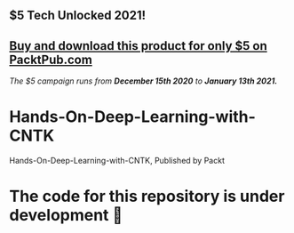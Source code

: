 ## $5 Tech Unlocked 2021!
[Buy and download this product for only $5 on PacktPub.com](https://www.packtpub.com/)
-----
*The $5 campaign         runs from __December 15th 2020__ to __January 13th 2021.__*

# Hands-On-Deep-Learning-with-CNTK
Hands-On-Deep-Learning-with-CNTK, Published by Packt
# The code for this repository is under development :construction_worker:
